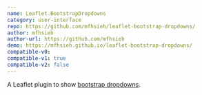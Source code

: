 ```yaml
---
name: Leaflet.BootstrapDropdowns
category: user-interface
repo: https://github.com/mfhsieh/leaflet-bootstrap-dropdowns/
author: mfhsieh
author-url: https://github.com/mfhsieh
demo: https://mfhsieh.github.io/leaflet-bootstrap-dropdowns/
compatible-v0:
compatible-v1: true
compatible-v2: false
---
```


A Leaflet plugin to show [bootstrap dropdowns](https://getbootstrap.com/docs/5.3/components/dropdowns/).